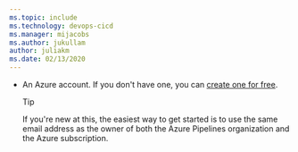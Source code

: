 ```yaml
---
ms.topic: include
ms.technology: devops-cicd
ms.manager: mijacobs
ms.author: jukullam
author: juliakm
ms.date: 02/13/2020
---
```


* An Azure account. If you don't have one, you can [create one for free](https://azure.microsoft.com/free/).

  > [!TIP]
  >
  > If you're new at this, the easiest way to get started is to use the same email address as the owner of both the Azure Pipelines organization and the Azure subscription.
